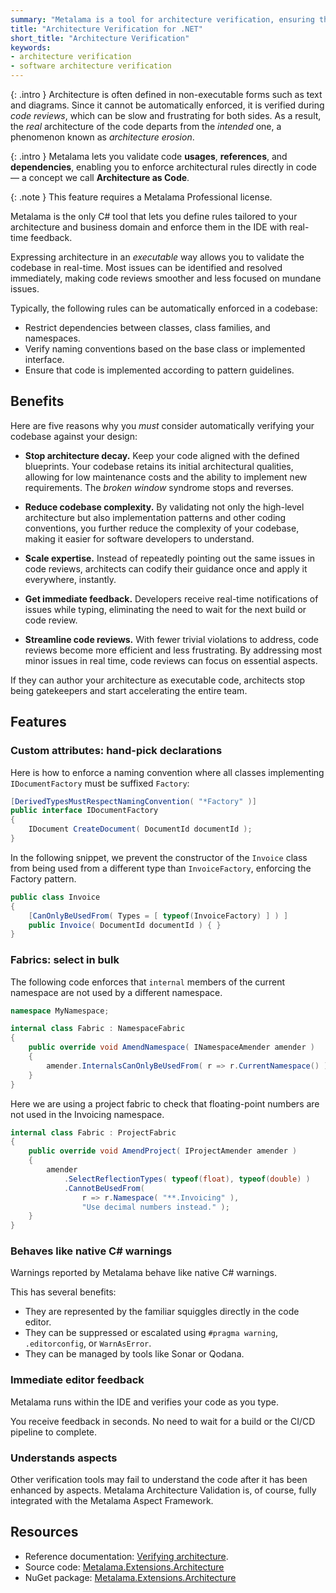 ```yaml
---
summary: "Metalama is a tool for architecture verification, ensuring that your C# codebase complies with the intended software architecture."
title: "Architecture Verification for .NET"
short_title: "Architecture Verification"
keywords:
- architecture verification
- software architecture verification
---
```


{: .intro }
Architecture is often defined in non-executable forms such as text and diagrams. Since it cannot be automatically enforced, it is verified during _code reviews_, which can be slow and frustrating for both sides. As a result, the _real_ architecture of the code departs from the _intended_ one, a phenomenon known as _architecture erosion_.

{: .intro }
Metalama lets you validate code **usages**, **references**, and **dependencies**, enabling you to enforce architectural rules directly in code — a concept we call **Architecture as Code**.

{: .note }
This feature requires a Metalama Professional license.

Metalama is the only C# tool that lets you define rules tailored to your architecture and business domain and enforce them in the IDE with real-time feedback.

Expressing architecture in an _executable_ way allows you to validate the codebase in real-time. Most issues can be identified and resolved immediately, making code reviews smoother and less focused on mundane issues.

Typically, the following rules can be automatically enforced in a codebase:

- Restrict dependencies between classes, class families, and namespaces.
- Verify naming conventions based on the base class or implemented interface.
- Ensure that code is implemented according to pattern guidelines.

## Benefits

Here are five reasons why you _must_ consider automatically verifying your codebase against your design:

- **Stop architecture decay.** Keep your code aligned with the defined blueprints. Your codebase retains its initial architectural qualities, allowing for low maintenance costs and the ability to implement new requirements. The _broken window_ syndrome stops and reverses.

- **Reduce codebase complexity.** By validating not only the high-level architecture but also implementation patterns and other coding conventions, you further reduce the complexity of your codebase, making it easier for software developers to understand.

- **Scale expertise.** Instead of repeatedly pointing out the same issues in code reviews, architects can codify their guidance once and apply it everywhere, instantly.

- **Get immediate feedback.** Developers receive real-time notifications of issues while typing, eliminating the need to wait for the next build or code review.

- **Streamline code reviews.** With fewer trivial violations to address, code reviews become more efficient and less frustrating. By addressing most minor issues in real time, code reviews can focus on essential aspects.

If they can author your architecture as executable code, architects stop being gatekeepers and start accelerating the entire team.

## Features

### Custom attributes: hand-pick declarations

Here is how to enforce a naming convention where all classes implementing `IDocumentFactory` must be suffixed `Factory`:

```csharp
[DerivedTypesMustRespectNamingConvention( "*Factory" )]
public interface IDocumentFactory
{
    IDocument CreateDocument( DocumentId documentId );
}
```

In the following snippet, we prevent the constructor of the `Invoice` class from being used from a different type than `InvoiceFactory`, enforcing the Factory pattern.

```csharp
public class Invoice
{
    [CanOnlyBeUsedFrom( Types = [ typeof(InvoiceFactory) ] ) ]
    public Invoice( DocumentId documentId ) { }
}
```

### Fabrics: select in bulk

The following code enforces that `internal` members of the current namespace are not used by a different namespace.

```csharp
namespace MyNamespace;

internal class Fabric : NamespaceFabric
{
    public override void AmendNamespace( INamespaceAmender amender )
    {
        amender.InternalsCanOnlyBeUsedFrom( r => r.CurrentNamespace() );
    }
}
```

Here we are using a project fabric to check that floating-point numbers are not used in the Invoicing namespace.

```csharp
internal class Fabric : ProjectFabric
{
    public override void AmendProject( IProjectAmender amender )
    {
        amender
            .SelectReflectionTypes( typeof(float), typeof(double) )
            .CannotBeUsedFrom(
                r => r.Namespace( "**.Invoicing" ),
                "Use decimal numbers instead." );
    }
}
```

### Behaves like native C# warnings

Warnings reported by Metalama behave like native C# warnings.

This has several benefits:

- They are represented by the familiar squiggles directly in the code editor.
- They can be suppressed or escalated using `#pragma warning`, `.editorconfig`, or `WarnAsError`.
- They can be managed by tools like Sonar or Qodana.

### Immediate editor feedback

Metalama runs within the IDE and verifies your code as you type.

You receive feedback in seconds. No need to wait for a build or the CI/CD pipeline to complete.

### Understands aspects

Other verification tools may fail to understand the code after it has been enhanced by aspects. Metalama Architecture Validation is, of course, fully integrated with the Metalama Aspect Framework.

## Resources

- Reference documentation: [Verifying architecture](https://doc.metalama.net/conceptual/architecture).
- Source code: [Metalama.Extensions.Architecture](https://github.com/metalama/Metalama.Extensions/tree/release/2024.2/src/Metalama.Extensions.Architecture)
- NuGet package: [Metalama.Extensions.Architecture](https://www.nuget.org/packages/Metalama.Extensions.Architecture)
